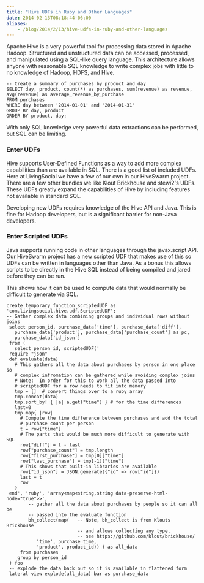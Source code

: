 ```yaml
---
title: "Hive UDFs in Ruby and Other Languages"
date: 2014-02-13T08:18:44-06:00
aliases:
    - /blog/2014/2/13/hive-udfs-in-ruby-and-other-languages
---
```


Apache Hive is a very powerful tool for processing data stored in Apache Hadoop. Structured and unstructured data can be accessed, processed, and manipulated using a SQL-like query language. This architecture allows anyone with reasonable SQL knowledge to write complex jobs with little to no knowledge of Hadoop, HDFS, and Hive.

```
-- Create a summary of purchases by product and day
SELECT day, product, count(*) as purchases, sum(revenue) as revenue, avg(revenue) as average_revenue_by_purchase
FROM purchases
WHERE day between '2014-01-01' and '2014-01-31'
GROUP BY day, product
ORDER BY product, day;
```

With only SQL knowledge very powerful data extractions can be performed, but SQL can be limiting.

### Enter UDFs

Hive supports User-Defined Functions as a way to add more complex capabilities than are available in SQL. There is a good list of included UDFs. Here at LivingSocial we have a few of our own in our HiveSwarm project. There are a few other bundles we like Klout Brickhouse and stewi2's UDFs. These UDFs greatly expand the capabilities of Hive by including features not available in standard SQL.

Developing new UDFs requires knowledge of the Hive API and Java. This is fine for Hadoop developers, but is a significant barrier for non-Java developers.

### Enter Scripted UDFs

Java supports running code in other languages through the javax.script API. Our HiveSwarm project has a new scripted UDF that makes use of this so UDFs can be written in languages other than Java. As a bonus this allows scripts to be directly in the Hive SQL instead of being compiled and jared before they can be run.

This shows how it can be used to compute data that would normally be difficult to generate via SQL.

```
create temporary function scriptedUDF as 'com.livingsocial.hive.udf.ScriptedUDF';
-- Gather complex data combining groups and individual rows without joins
 select person_id, purchase_data['time'], purchase_data['diff'],
   purchase_data['product'], purchase_data['purchase_count'] as pc,
   purchase_data['id_json']
 from (
   select person_id, scriptedUDF('
 require "json"
 def evaluate(data)
   # This gathers all the data about purchases by person in one place so 
   # complex infromation can be gathered while avoiding complex joins
   # Note:  In order for this to work all the data passed into 
   # scriptedUDF for a row needs to fit into memory
   tmp = []  # convert things over to a ruby array
   tmp.concat(data)
   tmp.sort_by! { |a| a.get("time") } # for the time differences
   last=0
   tmp.map{ |row|
     # Compute the time difference between purchases and add the total 
     # purchase count per person
     t = row["time"]
     # The parts that would be much more difficult to generate with SQL
     row["diff"] = t - last
     row["purchase_count"] = tmp.length
     row["first_purchase"] = tmp[0]["time"]
     row["last_purchase"] = tmp[-1]["time"]
     # This shows that built-in libraries are available
     row["id_json"] = JSON.generate({"id" => row["id"]})
     last = t
     row
   }
 end', 'ruby', 'array<map<string,string data-preserve-html-node="true">>',
        -- gather all the data about purchases by people so it can all be 
        -- passed into the evaluate function
        bh_collect(map(   -- Note, bh_collect is from Klouts Brickhouse 
                          -- and allows collecting any type, 
                          -- see https://github.com/klout/brickhouse/
           'time', purchase_time,
           'product', product_id)) ) as all_data
     from purchases
    group by person_id
 ) foo
 -- explode the data back out so it is available in flattened form
 lateral view explode(all_data) bar as purchase_data
 ```